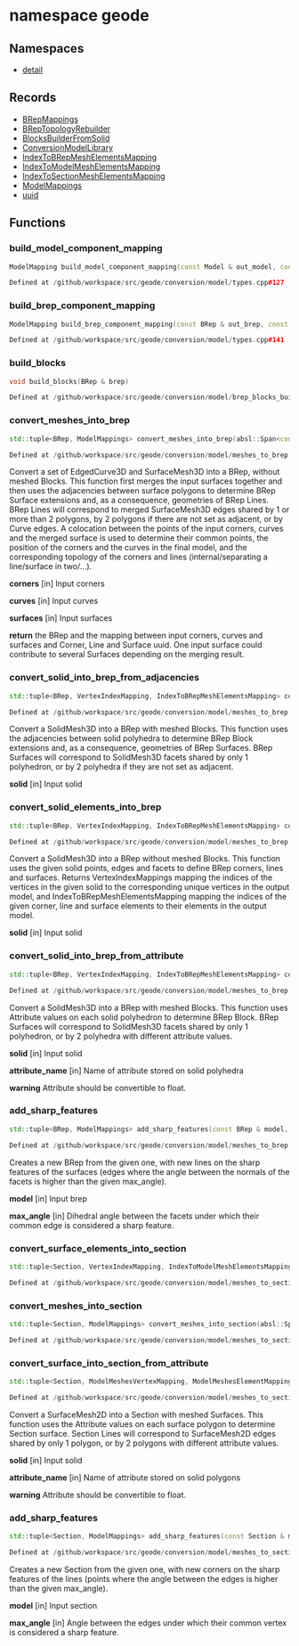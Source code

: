 # namespace geode



## Namespaces

* [detail](detail/index.md)


## Records

* [BRepMappings](BRepMappings.md)
* [BRepTopologyRebuilder](BRepTopologyRebuilder.md)
* [BlocksBuilderFromSolid](BlocksBuilderFromSolid.md)
* [ConversionModelLibrary](ConversionModelLibrary.md)
* [IndexToBRepMeshElementsMapping](IndexToBRepMeshElementsMapping.md)
* [IndexToModelMeshElementsMapping](IndexToModelMeshElementsMapping.md)
* [IndexToSectionMeshElementsMapping](IndexToSectionMeshElementsMapping.md)
* [ModelMappings](ModelMappings.md)
* [uuid](uuid.md)


## Functions

### build_model_component_mapping

```cpp
ModelMapping build_model_component_mapping(const Model & out_model, const ModelMeshesElementMapping & mesh_element_mappings)
```

```cpp
Defined at /github/workspace/src/geode/conversion/model/types.cpp#127
```

### build_brep_component_mapping

```cpp
ModelMapping build_brep_component_mapping(const BRep & out_brep, const BRepMeshesElementMapping & mesh_element_mappings)
```

```cpp
Defined at /github/workspace/src/geode/conversion/model/types.cpp#141
```

### build_blocks

```cpp
void build_blocks(BRep & brep)
```

```cpp
Defined at /github/workspace/src/geode/conversion/model/brep_blocks_builder.cpp#521
```

### convert_meshes_into_brep

```cpp
std::tuple<BRep, ModelMappings> convert_meshes_into_brep(absl::Span<const std::reference_wrapper<const PointSet3D> > corners, absl::Span<const std::reference_wrapper<const EdgedCurve3D> > curves, absl::Span<const std::reference_wrapper<const SurfaceMesh3D> > surfaces)
```

```cpp
Defined at /github/workspace/src/geode/conversion/model/meshes_to_brep.cpp#144
```

 Convert a set of EdgedCurve3D and SurfaceMesh3D into a BRep, without meshed Blocks. This function first merges the input surfaces together and then uses the adjacencies between surface polygons to determine BRep Surface extensions and, as a consequence, geometries of BRep Lines. BRep Lines will correspond to merged SurfaceMesh3D edges shared by 1 or more than 2 polygons, by 2 polygons if there are not set as adjacent, or by Curve edges. A colocation between the points of the input corners, curves and the merged surface is used to determine their common points, the position of the corners and the curves in the final model, and the corresponding topology of the corners and lines (internal/separating a line/surface in two/...).

**corners** [in] Input corners

**curves** [in] Input curves

**surfaces** [in] Input surfaces

**return** the BRep and the mapping between input corners, curves and surfaces and Corner, Line and Surface uuid. One input surface could contribute to several Surfaces depending on the merging result.

### convert_solid_into_brep_from_adjacencies

```cpp
std::tuple<BRep, VertexIndexMapping, IndexToBRepMeshElementsMapping> convert_solid_into_brep_from_adjacencies(SolidMesh3D & solid)
```

```cpp
Defined at /github/workspace/src/geode/conversion/model/meshes_to_brep.cpp#160
```

 Convert a SolidMesh3D into a BRep with meshed Blocks. This function uses the adjacencies between solid polyhedra to determine BRep Block extensions and, as a consequence, geometries of BRep Surfaces. BRep Surfaces will correspond to SolidMesh3D facets shared by only 1 polyhedron, or by 2 polyhedra if they are not set as adjacent.

**solid** [in] Input solid

### convert_solid_elements_into_brep

```cpp
std::tuple<BRep, VertexIndexMapping, IndexToBRepMeshElementsMapping> convert_solid_elements_into_brep(SolidMesh3D & solid, Span corner_vertices, Span line_edges, Span surface_facets)
```

```cpp
Defined at /github/workspace/src/geode/conversion/model/meshes_to_brep.cpp#170
```

 Convert a SolidMesh3D into a BRep without meshed Blocks. This function uses the given solid points, edges and facets to define BRep corners, lines and surfaces. Returns VertexIndexMappings mapping the indices of the vertices in the given solid to the corresponding unique vertices in the output model, and IndexToBRepMeshElementsMapping mapping the indices of the given corner, line and surface elements to their elements in the output model.

**solid** [in] Input solid

### convert_solid_into_brep_from_attribute

```cpp
std::tuple<BRep, VertexIndexMapping, IndexToBRepMeshElementsMapping> convert_solid_into_brep_from_attribute(SolidMesh3D & solid, string_view attribute_name)
```

```cpp
Defined at /github/workspace/src/geode/conversion/model/meshes_to_brep.cpp#184
```

 Convert a SolidMesh3D into a BRep with meshed Blocks. This function uses Attribute values on each solid polyhedron to determine BRep Block. BRep Surfaces will correspond to SolidMesh3D facets shared by only 1 polyhedron, or by 2 polyhedra with different attribute values.

**solid** [in] Input solid

**attribute_name** [in] Name of attribute stored on solid polyhedra

**warning** Attribute should be convertible to float.

### add_sharp_features

```cpp
std::tuple<BRep, ModelMappings> add_sharp_features(const BRep & model, double max_angle)
```

```cpp
Defined at /github/workspace/src/geode/conversion/model/meshes_to_brep.cpp#214
```

 Creates a new BRep from the given one, with new lines on the sharp features of the surfaces (edges where the angle between the normals of the facets is higher than the given max_angle).

**model** [in] Input brep

**max_angle** [in] Dihedral angle between the facets under which their common edge is considered a sharp feature.

### convert_surface_elements_into_section

```cpp
std::tuple<Section, VertexIndexMapping, IndexToModelMeshElementsMapping> convert_surface_elements_into_section(SurfaceMesh2D & surface, Span corner_vertices, Span line_edges)
```

```cpp
Defined at /github/workspace/src/geode/conversion/model/meshes_to_section.cpp#30
```

### convert_meshes_into_section

```cpp
std::tuple<Section, ModelMappings> convert_meshes_into_section(absl::Span<const std::reference_wrapper<const PointSet2D> > corners, absl::Span<const std::reference_wrapper<const EdgedCurve2D> > curves, absl::Span<const std::reference_wrapper<const SurfaceMesh2D> > surfaces)
```

```cpp
Defined at /github/workspace/src/geode/conversion/model/meshes_to_section.cpp#43
```

### convert_surface_into_section_from_attribute

```cpp
std::tuple<Section, ModelMeshesVertexMapping, ModelMeshesElementMapping> convert_surface_into_section_from_attribute(SurfaceMesh2D & surface, string_view attribute_name)
```

```cpp
Defined at /github/workspace/src/geode/conversion/model/meshes_to_section.cpp#59
```

 Convert a SurfaceMesh2D into a Section with meshed Surfaces. This function uses the Attribute values on each surface polygon to determine Section surface. Section Lines will correspond to SurfaceMesh2D edges shared by only 1 polygon, or by 2 polygons with different attribute values.

**solid** [in] Input solid

**attribute_name** [in] Name of attribute stored on solid polygons

**warning** Attribute should be convertible to float.

### add_sharp_features

```cpp
std::tuple<Section, ModelMappings> add_sharp_features(const Section & model, double max_angle)
```

```cpp
Defined at /github/workspace/src/geode/conversion/model/meshes_to_section.cpp#93
```

 Creates a new Section from the given one, with new corners on the sharp features of the lines (points where the angle between the edges is higher than the given max_angle).

**model** [in] Input section

**max_angle** [in] Angle between the edges under which their common vertex is considered a sharp feature.



